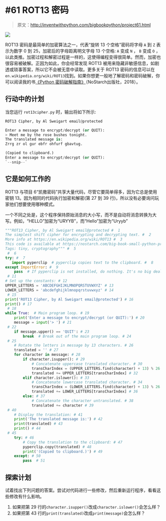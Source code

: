 # #61 ROT13 密码

> 原文：<http://inventwithpython.com/bigbookpython/project61.html>

![](img/9d995d63aaead72cad01120081eb8f75.png)

ROT13 密码是最简单的加密算法之一，代表“旋转 13 个空格”密码将字母 `A` 到 `Z` 表示为数字 0 到 25，加密后的字母距离明文字母 13 个空格: `A` 变成 `N` ， `B` 变成 `O` ，以此类推。加密过程和解密过程是一样的，这使得编程变得很简单。然而，加密也很容易被破解。正因为如此，你会经常发现 ROT13 被用来隐藏非敏感信息，如剧透或琐事答案，所以它不会被无意中读取。更多关于 ROT13 密码的信息可以在`en.wikipedia.org/wiki/ROT13`找到。如果你想更一般地了解密码和密码破解，你可以阅读我的书[《Python 密码破解指南》](https://nostarch.com/crackingcodes/)（NoStarch出版社，2018）。

## 行动中的计划

当您运行 `rot13cipher.py` 时，输出将如下所示:

```py
ROT13 Cipher, by Al Sweigart email@protected

Enter a message to encrypt/decrypt (or QUIT):
> Meet me by the rose bushes tonight.
The translated message is:
Zrrg zr ol gur ebfr ohfurf gbavtug.

(Copied to clipboard.)
Enter a message to encrypt/decrypt (or QUIT):
`--snip--`
```

## 它是如何工作的

ROT13 与项目 6“凯撒密码”共享大量代码，尽管它要简单得多，因为它总是使用密钥 13。因为相同的代码执行加密和解密(第 27 到 39 行)，所以没有必要询问玩家他们想要使用哪种模式。

一个不同之处是，这个程序保持原始消息的大小写，而不是自动将消息转换为大写。例如，“HELLO”加密为“URYYB”，而“Hello”加密为“Uryyb”

```py
"""ROT13 Cipher, by Al Sweigart email@protected #  1
The simplest shift cipher for encrypting and decrypting text. #  2
More info at https://en.wikipedia.org/wiki/ROT13 #  3
This code is available at https://nostarch.com/big-book-small-python-programming #  4
Tags: tiny, cryptography""" #  5
 #  6
try: #  7
   import pyperclip  # pyperclip copies text to the clipboard. #  8
except ImportError: #  9
    pass  # If pyperclip is not installed, do nothing. It's no big deal. # 10
 # 11
# Set up the constants: # 12
UPPER_LETTERS = 'ABCDEFGHIJKLMNOPQRSTUVWXYZ' # 13
LOWER_LETTERS = 'abcdefghijklmnopqrstuvwxyz' # 14
 # 15
print('ROT13 Cipher, by Al Sweigart email@protected') # 16
print() # 17
 # 18
while True:  # Main program loop. # 19
    print('Enter a message to encrypt/decrypt (or QUIT):') # 20
    message = input('> ') # 21
 # 22
    if message.upper() == 'QUIT': # 23
        break  # Break out of the main program loop. # 24
 # 25
    # Rotate the letters in message by 13 characters. # 26
    translated = '' # 27
    for character in message: # 28
        if character.isupper(): # 29
            # Concatenate uppercase translated character. # 30
            transCharIndex = (UPPER_LETTERS.find(character) + 13) % 26 # 31
            translated += UPPER_LETTERS[transCharIndex] # 32
        elif character.islower(): # 33
            # Concatenate lowercase translated character. # 34
            transCharIndex = (LOWER_LETTERS.find(character) + 13) % 26 # 35
            translated += LOWER_LETTERS[transCharIndex] # 36
        else: # 37
            # Concatenate the character untranslated. # 38
            translated += character # 39
 # 40
    # Display the translation: # 41
    print('The translated message is:') # 42
    print(translated) # 43
    print() # 44
 # 45
    try: # 46
        # Copy the translation to the clipboard: # 47
        pyperclip.copy(translated) # 48
        print('(Copied to clipboard.)') # 49
    except: # 50
        pass  # 51
```

## 探索计划

试着找出下列问题的答案。尝试对代码进行一些修改，然后重新运行程序，看看这些修改有什么影响。

1.  如果把第 29 行的`character.isupper()`改成`character.islower()`会怎么样？
2.  如果把第 43 行的`print(translated)`改成`print(message)`会怎么样？